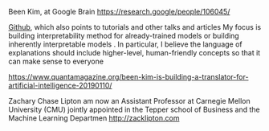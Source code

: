 Been Kim, at 
Google Brain
https://research.google/people/106045/

[Github](https://beenkim.github.io), which also points to tutorials and other talks and articles
My focus is building interpretability method for already-trained models or building inherently interpretable models . In particular, I believe the language of explanations should include higher-level, human-friendly concepts so that it can make sense to everyone 

https://www.quantamagazine.org/been-kim-is-building-a-translator-for-artificial-intelligence-20190110/

Zachary Chase Lipton 
am now an Assistant Professor at Carnegie Mellon University (CMU) jointly appointed in the Tepper school of Business and the Machine Learning Departmen
http://zacklipton.com

